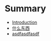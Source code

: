 # Summary

* [Introduction](README.md)
* [什么东西](shi-yao-dong-xi.md)
* [asdfasdfasdf](asdfasdfasdf.md)

